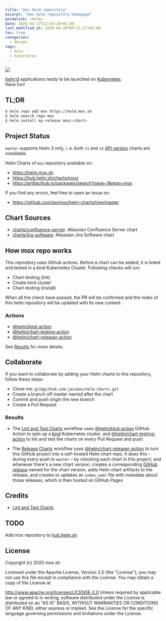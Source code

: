 ```yaml
---
title: "mox helm repository"
excerpt: "mox helm repository homepage"
permalink: /helm/
date: 2020-04-17T23:54:20+02:00
last_modified_at: 2020-04-28T00:21:27+02:00
toc: true
categories:
  - devops
tags:
  - helm
  - kubernetes
---
```


[![](https://github.com/javimox/helm-charts/workflows/Release%20Charts/badge.svg?branch=master)](https://github.com/javimox/helm-charts/actions)

[*helm'd*](https://github.com/helm/helm) applications ready to be launched on [Kubernetes](https://kubernetes.io/).  
Have fun!

## TL;DR

```bash
$ helm repo add mox https://helm.mox.sh
$ helm search repo mox
$ helm install my-release mox/<chart>
```

## Project Status

`master` supports Helm 3 only, i. e. both `v1` and `v2` [API version](https://helm.sh/docs/topics/charts/#the-apiversion-field) charts are installable.

Helm Charts of `mox` repository available on:
 * https://helm.mox.sh
 * https://hub.helm.sh/charts/mox/
 * https://artifacthub.io/packages/search?page=1&repo=mox
 
If you find any errors, feel free to open an issue on:
 * https://github.com/javimox/helm-charts/tree/master

## Chart Sources

* [charts/confluence-server](/helm/charts/confluence-server): Atlassian Confluence Server chart
* [charts/jira-software](/helm/charts/jira-software): Atlassian Jira Software chart

## How mox repo works

This repository uses Github actions. Before a chart can be added, it is linted and tested in a kind Kubernetes Cluster.  Following checks will run:

* Chart-testing (lint)
* Create kind cluster
* Chart-testing (install)

When all the check have passed, the PR will be confirmed and the index of this helm repository will be updated with its new content.

### Actions

* [@helm/kind-action](https://github.com/helm/kind-action)
* [@helm/chart-testing-action](https://github.com/helm/chart-testing-action)
* [@helm/chart-releaser-action](https://github.com/helm/chart-releaser-action)

See [Results](#results) for more details.

## Collaborate

If you want to collaborate by adding your Helm charts to this repository, follow these steps:

* Clone me: `git@github.com:javimox/helm-charts.git`
* Create a branch off master named after the chart
* Commit and push origin the new branch
* Create a Pull Request

### <a name="results"></a>Results

* The [Lint and Test Charts](https://github.com/javimox/helm-charts/blob/master/.github/workflows/lint-test.yaml) workflow uses [@helm/kind-action](https://www.github.com/helm/kind-action) GitHub Action to spin up a [kind](https://kind.sigs.k8s.io/) Kubernetes cluster, and [@helm/chart-testing-action](https://www.github.com/helm/chart-testing-action) to lint and test the charts on every Pull Request and push
  
* The [Release Charts](https://github.com/javimox/helm-charts/blob/master/.github/workflows/release.yaml) workflow uses [@helm/chart-releaser-action](https://www.github.com/helm/chart-releaser-action) to turn this GitHub project into a self-hosted Helm chart repo. It does this – during every push to `master` – by checking each chart in this project, and whenever there's a new chart version, creates a corresponding [GitHub release](https://help.github.com/en/github/administering-a-repository/about-releases) named for the chart version, adds Helm chart artifacts to the release, and creates or updates an `index.yaml` file with metadata about those releases, which is then hosted on GitHub Pages

## Credits

* [Lint and Test Charts](https://github.com/helm/charts-repo-actions-demo.git)  

## TODO

Add mox repository to [hub.helm.sh](https://hub.helm.sh)

## License

Copyright (c) 2020 mox.sh

Licensed under the Apache License, Version 2.0 (the "License"); you may not use this file except in compliance with the License. You may obtain a copy of the License at

http://www.apache.org/licenses/LICENSE-2.0
Unless required by applicable law or agreed to in writing, software distributed under the License is distributed on an "AS IS" BASIS, WITHOUT WARRANTIES OR CONDITIONS OF ANY KIND, either express or implied. See the License for the specific language governing permissions and limitations under the License.
